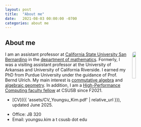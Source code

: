 ```yaml
---
layout: post
title:  "About me"
date:   2021-08-03 00:00:00 -0700
categories: about me
---
```

<style type="text/css">
  /* p {
    border: 1px solid black;
  } */
  img {
  border-radius: 8px;
  }
</style>

## About me
<img style="float: right; margin: 0px 10px 15px 15px;" src="{{ 'assets/myImage.jpg' | relative_url }}" width="15%" />I am an assistant professor at [California State University San Bernardino](https://www.csusb.edu/) in the [department of mathematics](https://www.csusb.edu/mathematics). Formerly, I was a visiting assistant professor at the University of Arkansas and University of California Riverside. I earned my PhD from Purdue University under the guidance of Prof. Bernd Ulrich.  My main interest is [commutative algebra](https://en.wikipedia.org/wiki/Commutative_algebra) and [algebraic geometry](https://en.wikipedia.org/wiki/Algebraic_geometry). In addition, I am a [High-Performance Computing faculty fellow](https://www.csusb.edu/high-performance-computing) at CSUSB since F2021. 

* [CV]({{ 'assets/CV_Youngsu_Kim.pdf' | relative_url }}), updated June 2025.
<!-- * {{ 'assets/CV_Youngsu_Kim.pdf' | relative_url }} -->
* Office: JB 320
* Email: youngsu.kim a t csusb dot edu
<!-- <img src="{{ 'assets/myImage.jpg' | relative_url }}" width="200"> -->
<!-- | prepend : site.baseurl | prepend: site.url -->